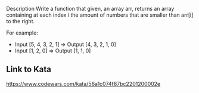 Description
Write a function that given, an array arr, returns an array containing at each index i the amount of numbers that are smaller than arr[i] to the right.

For example:

- Input [5, 4, 3, 2, 1] => Output [4, 3, 2, 1, 0]
- Input [1, 2, 0] => Output [1, 1, 0]

## Link to Kata

https://www.codewars.com/kata/56a1c074f87bc2201200002e
